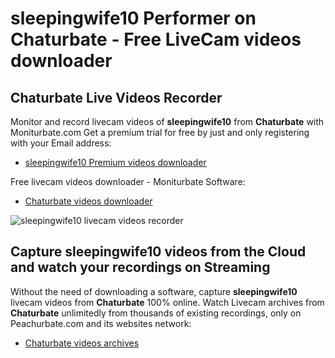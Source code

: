 # sleepingwife10 Performer on Chaturbate - Free LiveCam videos downloader

## Chaturbate Live Videos Recorder

Monitor and record livecam videos of **sleepingwife10** from **Chaturbate** with Moniturbate.com
Get a premium trial for free by just and only registering with your Email address:
* [sleepingwife10 Premium videos downloader](https://moniturbate.com/request-demo-licence-key.html)

Free livecam videos downloader - Moniturbate Software:
* [Chaturbate videos downloader](https://moniturbate.com/moniturbate-download-software.html)

![sleepingwife10 livecam videos recorder](https://peachurnet.com/templates/moniturbate-software.png)


## Capture sleepingwife10 videos from the Cloud and watch your recordings on Streaming

Without the need of downloading a software, capture **sleepingwife10** livecam videos from **Chaturbate** 100% online.
Watch Livecam archives from **Chaturbate** unlimitedly from thousands of existing recordings, only on Peachurbate.com and its websites network:
* [Chaturbate videos archives](https://peachurnet.com/)